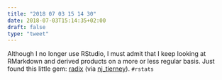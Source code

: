 ```yaml
---
title: "2018 07 03 15 14 30"
date: 2018-07-03T15:14:35+02:00
draft: false
type: "tweet"
---
```

Although I no longer use RStudio, I must admit that I keep looking at RMarkdown and derived products on a more or less regular basis. Just found this little gem: [radix](https://radixpub.github.io/radix-r/) (via [nj_tierney](https://twitter.com/nj_tierney/status/1013803760395534336)). `#rstats`
